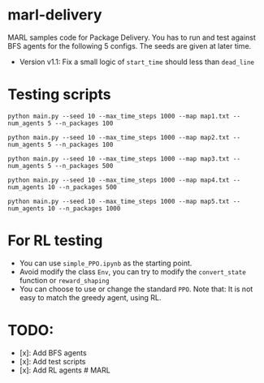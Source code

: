 # marl-delivery
MARL samples code for Package Delivery.
You has to run and test against BFS agents for the following 5 configs.
The seeds are given at later time.

- Version v1.1: Fix a small logic of `start_time` should less than `dead_line`

# Testing scripts
```python main.py --seed 10 --max_time_steps 1000 --map map1.txt --num_agents 5 --n_packages 100```

```python main.py --seed 10 --max_time_steps 1000 --map map2.txt --num_agents 5 --n_packages 100```

```python main.py --seed 10 --max_time_steps 1000 --map map3.txt --num_agents 5 --n_packages 500```

```python main.py --seed 10 --max_time_steps 1000 --map map4.txt --num_agents 10 --n_packages 500```

```python main.py --seed 10 --max_time_steps 1000 --map map5.txt --num_agents 10 --n_packages 1000```

# For RL testing
- You can use `simple_PPO.ipynb` as the starting point.
- Avoid modify the class `Env`, you can try to modify the `convert_state` function or `reward_shaping`
- You can choose to use or change the standard `PPO`. Note that: It is not easy to match the greedy agent, using RL.


# TODO:
- [x]: Add BFS agents
- [x]: Add test scripts
- [x]: Add RL agents
#   M A R L  
 